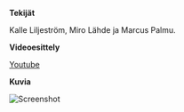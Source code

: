 **Tekijät**

Kalle Liljeström, Miro Lähde ja Marcus Palmu.

**Videoesittely**

[Youtube](https://www.youtube.com/watch?v=Llxffwmw4Ek "LC0")

**Kuvia**

![Screenshot](https://i.imgur.com/oYOS9BD.png "LC0")
